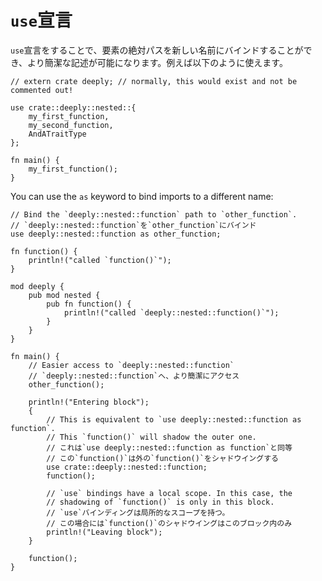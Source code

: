 <!--
# The `use` declaration
-->
# `use`宣言

<!--
The `use` declaration can be used to bind a full path to a new name, for easier
access. It is often used like this:
-->
`use`宣言をすることで、要素の絶対パスを新しい名前にバインドすることができ、より簡潔な記述が可能になります。例えば以下のように使えます。

```rust,editable,ignore
// extern crate deeply; // normally, this would exist and not be commented out!

use crate::deeply::nested::{
    my_first_function,
    my_second_function,
    AndATraitType
};

fn main() {
    my_first_function();
}
```

You can use the `as` keyword to bind imports to a different name:

```rust,editable
// Bind the `deeply::nested::function` path to `other_function`.
// `deeply::nested::function`を`other_function`にバインド
use deeply::nested::function as other_function;

fn function() {
    println!("called `function()`");
}

mod deeply {
    pub mod nested {
        pub fn function() {
            println!("called `deeply::nested::function()`");
        }
    }
}

fn main() {
    // Easier access to `deeply::nested::function`
    // `deeply::nested::function`へ、より簡潔にアクセス
    other_function();

    println!("Entering block");
    {
        // This is equivalent to `use deeply::nested::function as function`.
        // This `function()` will shadow the outer one.
        // これは`use deeply::nested::function as function`と同等
        // この`function()`は外の`function()`をシャドウイングする
        use crate::deeply::nested::function;
        function();

        // `use` bindings have a local scope. In this case, the
        // shadowing of `function()` is only in this block.
        // `use`バインディングは局所的なスコープを持つ。
        // この場合には`function()`のシャドウイングはこのブロック内のみ
        println!("Leaving block");
    }

    function();
}
```
